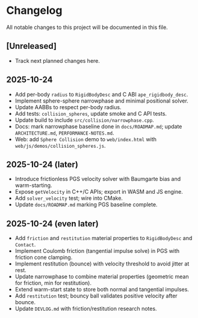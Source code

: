 # Changelog

All notable changes to this project will be documented in this file.

## [Unreleased]

- Track next planned changes here.

## 2025-10-24

- Add per-body `radius` to `RigidBodyDesc` and C ABI `ape_rigidbody_desc`.
- Implement sphere-sphere narrowphase and minimal positional solver.
- Update AABBs to respect per-body radius.
- Add tests: `collision_spheres`, update smoke and C API tests.
- Update build to include `src/collision/narrowphase.cpp`.
- Docs: mark narrowphase baseline done in `docs/ROADMAP.md`; update `ARCHITECTURE.md`, `PERFORMANCE-NOTES.md`.
- Web: add `Sphere Collision` demo to `web/index.html` with `web/js/demos/collision_spheres.js`.

## 2025-10-24 (later)

- Introduce frictionless PGS velocity solver with Baumgarte bias and warm-starting.
- Expose `getVelocity` in C++/C APIs; export in WASM and JS engine.
- Add `solver_velocity` test; wire into CMake.
- Update `docs/ROADMAP.md` marking PGS baseline complete.

## 2025-10-24 (even later)

- Add `friction` and `restitution` material properties to `RigidBodyDesc` and `Contact`.
- Implement Coulomb friction (tangential impulse solve) in PGS with friction cone clamping.
- Implement restitution (bounce) with velocity threshold to avoid jitter at rest.
- Update narrowphase to combine material properties (geometric mean for friction, min for restitution).
- Extend warm-start state to store both normal and tangential impulses.
- Add `restitution` test; bouncy ball validates positive velocity after bounce.
- Update `DEVLOG.md` with friction/restitution research notes.
